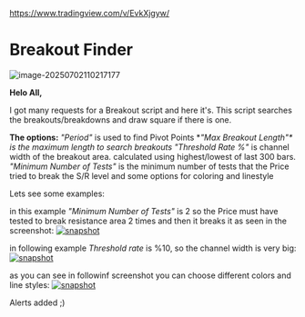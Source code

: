 https://www.tradingview.com/v/EvkXjgyw/

# Breakout Finder

![image-20250702110217177](https://pkuxiaohou.oss-cn-beijing.aliyuncs.com/img/202507021102253.png)

**Helo All,**

I got many requests for a Breakout script and here it's. This script searches the breakouts/breakdowns and draw square if there is one.

**The options:**
*"Period"* is used to find Pivot Points
**"Max Breakout Length"\* is the maximum length to search breakouts
"Threshold Rate %"* is channel width of the breakout area. calculated using highest/lowest of last 300 bars.
*"Minimum Number of Tests"* is the minimum number of tests that the Price tried to break the S/R level
and some options for coloring and linestyle

Lets see some examples:

in this example *"Minimum Number of Tests"* is 2 so the Price must have tested to break resistance area 2 times and then it breaks it as seen in the screenshot:
[![snapshot](https://www.tradingview.com/x/LkrwnORh/)](https://www.tradingview.com/x/LkrwnORh/)

in following example *Threshold rate* is %10, so the channel width is very big:
[![snapshot](https://www.tradingview.com/x/ZzGVRncy/)](https://www.tradingview.com/x/ZzGVRncy/)

as you can see in followinf screenshot you can choose different colors and line styles:
[![snapshot](https://www.tradingview.com/x/ge0gIQ5B/)](https://www.tradingview.com/x/ge0gIQ5B/)

Alerts added ;)